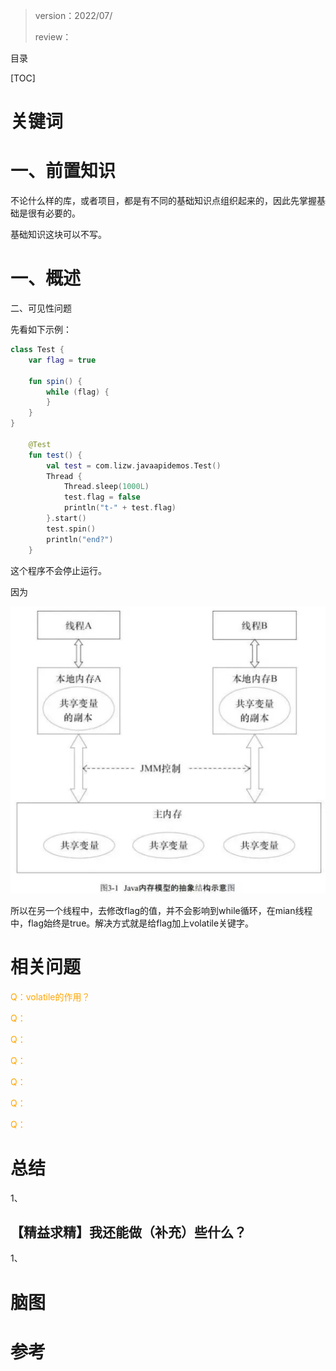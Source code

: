 > version：2022/07/
>
> review：



目录

[TOC]



# 关键词



# 一、前置知识

不论什么样的库，或者项目，都是有不同的基础知识点组织起来的，因此先掌握基础是很有必要的。

基础知识这块可以不写。

# 一、概述



二、可见性问题

先看如下示例：

```kotlin
class Test {
    var flag = true

    fun spin() {
        while (flag) {
        }
    }
}

    @Test
    fun test() {
        val test = com.lizw.javaapidemos.Test()
        Thread {
            Thread.sleep(1000L)
            test.flag = false
            println("t-" + test.flag)
        }.start()
        test.spin()
        println("end?")
    }
```

这个程序不会停止运行。

因为

![a6b77716c2395b28dea06ccb87e0844](images/volatile/a6b77716c2395b28dea06ccb87e0844.png)

所以在另一个线程中，去修改flag的值，并不会影响到while循环，在mian线程中，flag始终是true。解决方式就是给flag加上volatile关键字。



































# 相关问题

<font color='orange'>Q：volatile的作用？</font>



<font color='orange'>Q：</font>



<font color='orange'>Q：</font>



<font color='orange'>Q：</font>



<font color='orange'>Q：</font>



<font color='orange'>Q：</font>



<font color='orange'>Q：</font>



# 总结

1、

## 【精益求精】我还能做（补充）些什么？

1、



# 脑图



# 参考

